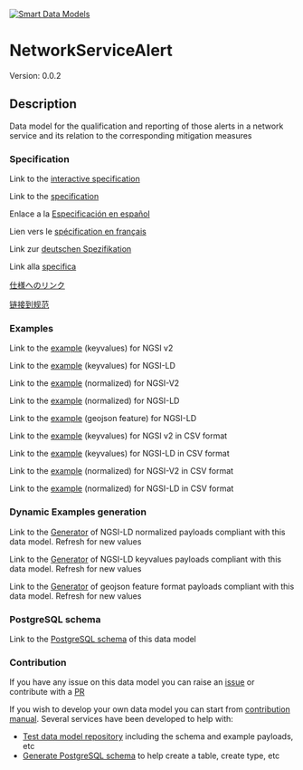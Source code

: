 [![Smart Data Models](https://smartdatamodels.org/wp-content/uploads/2022/01/SmartDataModels_logo.png "Logo")](https://smartdatamodels.org)
# NetworkServiceAlert
Version: 0.0.2

## Description 

Data model for the qualification and reporting of those alerts in a network service and its relation to the corresponding mitigation measures
### Specification

Link to the [interactive specification](https://swagger.lab.fiware.org/?url=https://smart-data-models.github.io/dataModel.RiskManagement/NetworkServiceAlert/swagger.yaml)

Link to the [specification](https://github.com/smart-data-models/dataModel.RiskManagement/blob/master/NetworkServiceAlert/doc/spec.md)

Enlace a la [Especificación en español](https://github.com/smart-data-models/dataModel.RiskManagement/blob/master/NetworkServiceAlert/doc/spec_ES.md)

Lien vers le [spécification en français](https://github.com/smart-data-models/dataModel.RiskManagement/blob/master/NetworkServiceAlert/doc/spec_FR.md)

Link zur [deutschen Spezifikation](https://github.com/smart-data-models/dataModel.RiskManagement/blob/master/NetworkServiceAlert/doc/spec_DE.md)

Link alla [specifica](https://github.com/smart-data-models/dataModel.RiskManagement/blob/master/NetworkServiceAlert/doc/spec_IT.md)

[仕様へのリンク](https://github.com/smart-data-models/dataModel.RiskManagement/blob/master/NetworkServiceAlert/doc/spec_JA.md)

[链接到规范](https://github.com/smart-data-models/dataModel.RiskManagement/blob/master/NetworkServiceAlert/doc/spec_ZH.md)
### Examples

Link to the [example](https://smart-data-models.github.io/dataModel.RiskManagement/NetworkServiceAlert/examples/example.json) (keyvalues) for NGSI v2

Link to the [example](https://smart-data-models.github.io/dataModel.RiskManagement/NetworkServiceAlert/examples/example.jsonld) (keyvalues) for NGSI-LD

Link to the [example](https://smart-data-models.github.io/dataModel.RiskManagement/NetworkServiceAlert/examples/example-normalized.json) (normalized) for NGSI-V2

Link to the [example](https://smart-data-models.github.io/dataModel.RiskManagement/NetworkServiceAlert/examples/example-normalized.jsonld) (normalized) for NGSI-LD

Link to the [example](https://smart-data-models.github.io/dataModel.RiskManagement/NetworkServiceAlert/examples/example-geojsonfeature.json) (geojson feature) for NGSI-LD

Link to the [example](https://github.com/smart-data-models/dataModel.RiskManagement/blob/master/NetworkServiceAlert/examples/example.json.csv) (keyvalues) for NGSI v2 in CSV format

Link to the [example](https://github.com/smart-data-models/dataModel.RiskManagement/blob/master/NetworkServiceAlert/examples/example.jsonld.csv) (keyvalues) for NGSI-LD in CSV format

Link to the [example](https://github.com/smart-data-models/dataModel.RiskManagement/blob/master/NetworkServiceAlert/examples/example-normalized.json.csv) (normalized) for NGSI-V2 in CSV format

Link to the [example](https://github.com/smart-data-models/dataModel.RiskManagement/blob/master/NetworkServiceAlert/examples/example-normalized.jsonld.csv) (normalized) for NGSI-LD in CSV format
### Dynamic Examples generation

Link to the [Generator](https://smartdatamodels.org/extra/ngsi-ld_generator.php?schemaUrl=https://raw.githubusercontent.com/smart-data-models/dataModel.RiskManagement/master/NetworkServiceAlert/schema.json&email=info@smartdatamodels.org) of NGSI-LD normalized payloads compliant with this data model. Refresh for new values

Link to the [Generator](https://smartdatamodels.org/extra/ngsi-ld_generator_keyvalues.php?schemaUrl=https://raw.githubusercontent.com/smart-data-models/dataModel.RiskManagement/master/NetworkServiceAlert/schema.json&email=info@smartdatamodels.org) of NGSI-LD keyvalues payloads compliant with this data model. Refresh for new values

Link to the [Generator](https://smartdatamodels.org/extra/geojson_features_generator.php?schemaUrl=https://raw.githubusercontent.com/smart-data-models/dataModel.RiskManagement/master/NetworkServiceAlert/schema.json&email=info@smartdatamodels.org) of geojson feature format payloads compliant with this data model. Refresh for new values
### PostgreSQL schema

Link to the [PostgreSQL schema](https://github.com/smart-data-models/dataModel.RiskManagement/blob/master/NetworkServiceAlert/schema.sql) of this data model
### Contribution

 If you have any issue on this data model you can raise an [issue](https://github.com/smart-data-models/dataModel.RiskManagement/issues)  or contribute with a [PR](https://github.com/smart-data-models/dataModel.RiskManagement/pulls)

 If you wish to develop your own data model you can start from [contribution manual](https://bit.ly/contribution_manual). Several services have been developed to help with: 
 - [Test data model repository](https://smartdatamodels.org/index.php/data-models-contribution-api/) including the schema and example payloads, etc
 - [Generate PostgreSQL schema](https://smartdatamodels.org/index.php/sql-service/) to help create a table, create type, etc